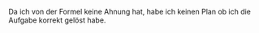 Da ich von der Formel keine Ahnung hat, habe ich keinen Plan ob ich die Aufgabe korrekt gelöst habe.